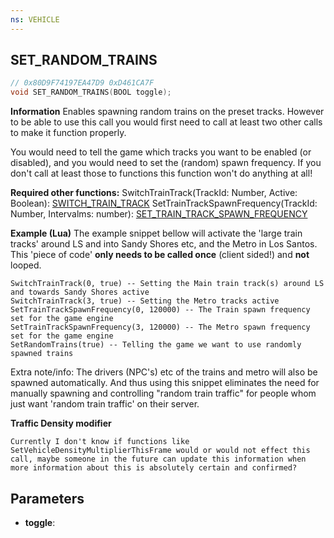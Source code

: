 ```yaml
---
ns: VEHICLE
---
```

## SET_RANDOM_TRAINS

```c
// 0x80D9F74197EA47D9 0xD461CA7F
void SET_RANDOM_TRAINS(BOOL toggle);
```

**Information**
Enables spawning random trains on the preset tracks. However to be able to use this call you would first need to call at least two other calls to make it function properly.

You would need to tell the game which tracks you want to be enabled (or disabled), and you would need to set the (random) spawn frequency. If you don't call at least those to functions this function won't do anything at all!

**Required other functions:**
SwitchTrainTrack(TrackId: Number, Active: Boolean): [SWITCH_TRAIN_TRACK](#_0xFD813BB7DB977F20)
SetTrainTrackSpawnFrequency(TrackId: Number, Intervalms: number): [SET_TRAIN_TRACK_SPAWN_FREQUENCY](#_0x21973BBF8D17EDFA)

**Example (Lua)**
The example snippet bellow will activate the 'large train tracks' around LS and into Sandy Shores etc, and the Metro in Los Santos.
This 'piece of code' **only needs to be called once** (client sided!) and **not** looped.

```
SwitchTrainTrack(0, true) -- Setting the Main train track(s) around LS and towards Sandy Shores active
SwitchTrainTrack(3, true) -- Setting the Metro tracks active
SetTrainTrackSpawnFrequency(0, 120000) -- The Train spawn frequency set for the game engine
SetTrainTrackSpawnFrequency(3, 120000) -- The Metro spawn frequency set for the game engine
SetRandomTrains(true) -- Telling the game we want to use randomly spawned trains
```

Extra note/info: The drivers (NPC's) etc of the trains and metro will also be spawned automatically. And thus using this snippet eliminates the need for manually spawning and controlling "random train traffic" for people whom just want 'random train traffic' on their server.


**Traffic Density modifier**
```
Currently I don't know if functions like SetVehicleDensityMultiplierThisFrame would or would not effect this call, maybe someone in the future can update this information when more information about this is absolutely certain and confirmed?
```



## Parameters
* **toggle**: 

